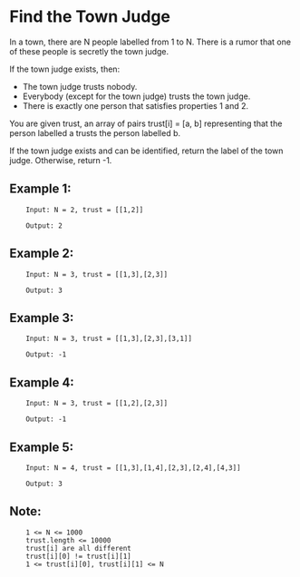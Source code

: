 # Find the Town Judge

In a town, there are N people labelled from 1 to N.  There is a rumor that one of these people is secretly the town judge.

If the town judge exists, then:

* The town judge trusts nobody.
* Everybody (except for the town judge) trusts the town judge.
* There is exactly one person that satisfies properties 1 and 2.

You are given trust, an array of pairs trust[i] = [a, b] representing that the person labelled a trusts the person labelled b.

If the town judge exists and can be identified, return the label of the town judge.  Otherwise, return -1.


## Example 1:

        Input: N = 2, trust = [[1,2]]

        Output: 2

## Example 2:

        Input: N = 3, trust = [[1,3],[2,3]]

        Output: 3

## Example 3:

        Input: N = 3, trust = [[1,3],[2,3],[3,1]]

        Output: -1

## Example 4:

        Input: N = 3, trust = [[1,2],[2,3]]

        Output: -1

## Example 5:

        Input: N = 4, trust = [[1,3],[1,4],[2,3],[2,4],[4,3]]

        Output: 3
        

## Note:

        1 <= N <= 1000
        trust.length <= 10000
        trust[i] are all different
        trust[i][0] != trust[i][1]
        1 <= trust[i][0], trust[i][1] <= N